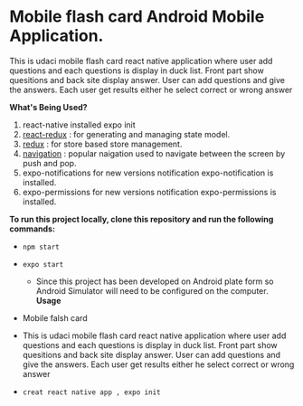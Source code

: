 # Mobile flash card Android Mobile Application.
This is udaci mobile flash card react native application where user add questions and each questions is display in duck list. Front part show quesitions and back site display answer. User can add questions and give the answers. Each user get results either he select correct or wrong answer 

**What's Being Used?**
1. react-native installed expo init 
2. [react-redux](https://www.npmjs.com/package/react-redux) :  for generating and managing state model.
3. [redux](https://www.npmjs.com/package/redux) :  for store based store management.  
4. [navigation](https://reactnavigation.org/docs/getting-started/) : popular naigation used to navigate between  the screen by push and pop. 
5. expo-notifications for new versions notification expo-notification is installed.
6. expo-permissions for new versions notification expo-permissions is installed.

**To run this project locally, clone this repository and run the following commands:**

- `npm start`
- `expo start`
    - Since this project has been developed on Android plate form so Android Simulator will need to be configured on the computer.
**Usage**

- Mobile falsh card
- This is udaci mobile flash card react native application where user add questions and each questions is display in duck list. Front part show quesitions and back site display answer. User can add questions and give the answers. Each user get results either he select correct or wrong answer 
- `creat react native app , expo init`
